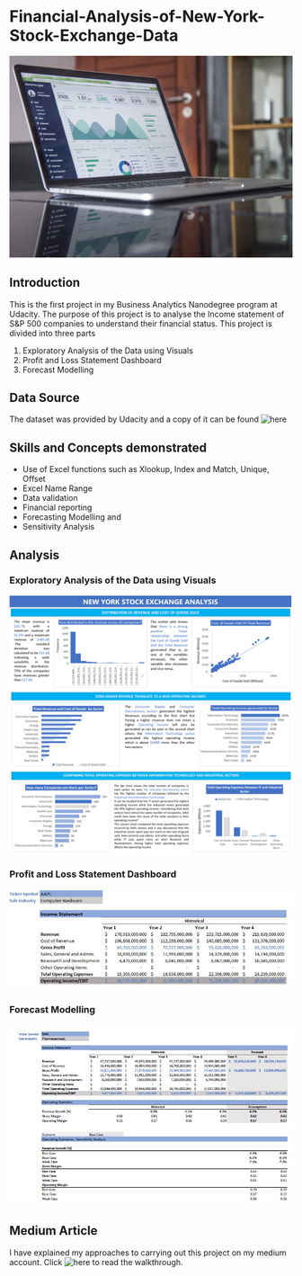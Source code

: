 # Financial-Analysis-of-New-York-Stock-Exchange-Data
![](https://github.com/Ratafar22/Financial-Analysis-of-New-York-Stock-Exchange-Data/blob/main/Report_Images/carlos-muza-hpjSkU2UYSU-unsplash.jpg)

## Introduction
This is the first project in my Business Analytics Nanodegree program at Udacity. The purpose of this project is to analyse the Income statement of S&P 500 companies to understand their financial status.
This project is divided into three parts

1.	Exploratory Analysis of the Data using Visuals
2.	Profit and Loss Statement Dashboard
3.	Forecast Modelling

## Data Source 
The dataset was provided by Udacity and a copy of it can be found  ![here](Dataset)

## Skills and Concepts demonstrated
- Use of Excel functions such as Xlookup, Index and Match, Unique, Offset
- Excel Name Range
- Data validation 
- Financial reporting
- Forecasting Modelling and 
- Sensitivity Analysis
  
## Analysis

### Exploratory Analysis of the Data using Visuals
![](https://github.com/Ratafar22/Financial-Analysis-of-New-York-Stock-Exchange-Data/blob/main/Report_Images/Dashboard.png)

### Profit and Loss Statement Dashboard
![](https://github.com/Ratafar22/Financial-Analysis-of-New-York-Stock-Exchange-Data/blob/main/Report_Images/PL.JPG)

### Forecast Modelling
![](https://github.com/Ratafar22/Financial-Analysis-of-New-York-Stock-Exchange-Data/blob/main/Report_Images/BaseCase.JPG)

## Medium Article

I have explained my approaches to carrying out this project on my medium account. Click ![here](https://medium.com/@raufrukayat/financial-analysis-of-new-york-stock-exchange-data-a-hands-on-excel-project-ef0bd9321c48) to read the walkthrough.

 
